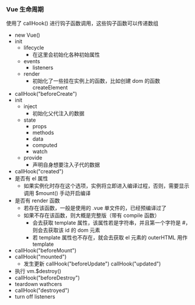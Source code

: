### Vue 生命周期

使用了 callHook() 进行钩子函数调用，这些钩子函数可以传递数组

- new Vue()
- init
  - lifecycle
    - 在这里会初始化各种初始属性
  - events
    - listeners
  - render
    - 初始化了一些挂在实例上的函数，比如创建 dom 的函数 createElement
- callHook("beforeCreate")
- init
  - inject
    - 初始化父代注入的数据
  - state
    - props 
    - methods
    - data
    - computed
    - watch
  - provide
    - 声明自身想要注入子代的数据
- callHook("created")
- 是否有 el 属性
  - 如果实例化时存在这个选项，实例将立即进入编译过程，否则，需要显示调用 $mount() 手动开启编译
- 是否有 render 函数
  - 若存在该函数，一般是使用的 .vue 单文件的，已经预编译过了
  - 如果不存在该函数，则大概是完整版（带有 compile 函数）
    - 会去获取 template 属性，该属性若是字符串，并且第一个字符是 #，则会去获取该 id 的 dom 元素
    - 若 template 属性也不存在，就会去获取 el 元素的 outerHTML 用作 template
- callHook("beforeMount")
- callHook("mounted")
  - 发生更新 callHook("beforeUpdate") callHook("updated")
- 执行 vm.$destroy()
- callHook("beforeDestroy")
- teardown wathcers
- callHook("destroyed")
- turn off listeners
